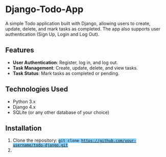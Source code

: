 # Django-Todo-App

A simple Todo application built with Django, allowing users to create, update, delete, and mark tasks as completed. The app also supports user authentication (Sign Up, Login and Log Out).

## Features

- **User Authentication**: Register, log in, and log out.
- **Task Management**: Create, update, delete, and view tasks.
- **Task Status**: Mark tasks as completed or pending.

## Technologies Used

- Python 3.x
- Django 4.x
- SQLite (or any other database of your choice)

## Installation

1. Clone the repository: <code style="background-color:lightskyblue">git clone https://github.com/your-username/todo-django.git</code>
2. 

